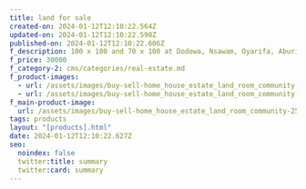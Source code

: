 ```yaml
---
title: land for sale
created-on: 2024-01-12T12:10:22.564Z
updated-on: 2024-01-12T12:10:22.590Z
published-on: 2024-01-12T12:10:22.606Z
f_description: 100 x 100 and 70 x 100 at Dodowa, Nsawam, Oyarifa, Aburi and Koforidua.
f_price: 30000
f_category-2: cms/categories/real-estate.md
f_product-images:
  - url: /assets/images/buy-sell-home_house_estate_land_room_community-25-tema-2rent_house_apartment_chamber_and_hall_self_contain_land.jpg
  - url: /assets/images/buy-sell-home_house_estate_land_room_community-25-tema-rent_house_apartment_chamber_and_hall_self_contain_land.jpg
f_main-product-image:
  url: /assets/images/buy-sell-home_house_estate_land_room_community-25-tema-1rent_house_apartment_chamber_and_hall_self_contain_land.jpg
tags: products
layout: "[products].html"
date: 2024-01-12T12:10:22.627Z
seo:
  noindex: false
  twitter:title: summary
  twitter:card: summary
---
```

